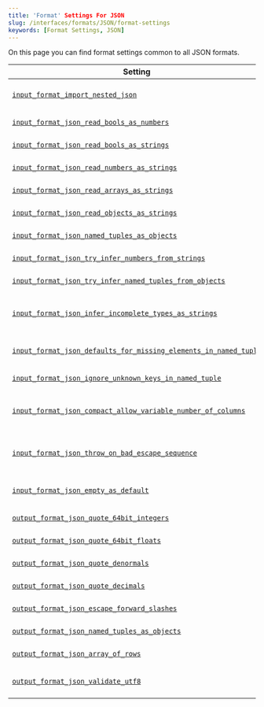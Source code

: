 ```yaml
---
title: 'Format' Settings For JSON
slug: /interfaces/formats/JSON/format-settings
keywords: [Format Settings, JSON]
---
```


On this page you can find format settings common to all JSON formats.

<!-- TO DO - AUTOGENERATE THE TABLE BELOW -->

| Setting                                                                                                                                                                              | Description                                                                                                                                | Default | Note                                                                                                                                                                                        |
|--------------------------------------------------------------------------------------------------------------------------------------------------------------------------------------|--------------------------------------------------------------------------------------------------------------------------------------------|---------|---------------------------------------------------------------------------------------------------------------------------------------------------------------------------------------------|
| [`input_format_import_nested_json`](/operations/settings/settings-formats.md/#input_format_import_nested_json)                                                               | Map nested JSON data to nested tables (it works for JSONEachRow format).                                                                   | `false` |                                                                                                                                                                                             |
| [`input_format_json_read_bools_as_numbers`](/operations/settings/settings-formats.md/#input_format_json_read_bools_as_numbers)                                               | Allow to parse bools as numbers in JSON input formats.                                                                                     | `true`  |                                                                                                                                                                                             |
| [`input_format_json_read_bools_as_strings`](/operations/settings/settings-formats.md/#input_format_json_read_bools_as_strings)                                               | Allow to parse bools as strings in JSON input formats.                                                                                     | `true`  |                                                                                                                                                                                             |
| [`input_format_json_read_numbers_as_strings`](/operations/settings/settings-formats.md/#input_format_json_read_numbers_as_strings)                                           | Allow to parse numbers as strings in JSON input formats.                                                                                   | `true`  |                                                                                                                                                                                             |
| [`input_format_json_read_arrays_as_strings`](/operations/settings/settings-formats.md/#input_format_json_read_arrays_as_strings)                                             | Allow to parse JSON arrays as strings in JSON input formats.                                                                               | `true`  |                                                                                                                                                                                             |
| [`input_format_json_read_objects_as_strings`](/operations/settings/settings-formats.md/#input_format_json_read_objects_as_strings)                                           | Allow to parse JSON objects as strings in JSON input formats.                                                                              | `true`  |                                                                                                                                                                                             |
| [`input_format_json_named_tuples_as_objects`](/operations/settings/settings-formats.md/#input_format_json_named_tuples_as_objects)                                           | Parse named tuple columns as JSON objects.                                                                                                 | `true`  |                                                                                                                                                                                             |
| [`input_format_json_try_infer_numbers_from_strings`](/operations/settings/settings-formats.md/#input_format_json_try_infer_numbers_from_strings)                             | Try to infer numbers from string fields while schema inference.                                                                            | `false` |                                                                                                                                                                                             |
| [`input_format_json_try_infer_named_tuples_from_objects`](/operations/settings/settings-formats.md/#input_format_json_try_infer_named_tuples_from_objects)                   | Try to infer named tuple from JSON objects during schema inference.                                                                        | `true`  |                                                                                                                                                                                             |
| [`input_format_json_infer_incomplete_types_as_strings`](/operations/settings/settings-formats.md/#input_format_json_infer_incomplete_types_as_strings)                       | Use type String for keys that contains only Nulls or empty objects/arrays during schema inference in JSON input formats.                   | `true`  |                                                                                                                                                                                             |
| [`input_format_json_defaults_for_missing_elements_in_named_tuple`](/operations/settings/settings-formats.md/#input_format_json_defaults_for_missing_elements_in_named_tuple) | Insert default values for missing elements in JSON object while parsing named tuple.                                                       | `true`  |                                                                                                                                                                                             |
| [`input_format_json_ignore_unknown_keys_in_named_tuple`](/operations/settings/settings-formats.md/#input_format_json_ignore_unknown_keys_in_named_tuple)                     | Ignore unknown keys in json object for named tuples.                                                                                       | `false` |                                                                                                                                                                                             |
| [`input_format_json_compact_allow_variable_number_of_columns`](/operations/settings/settings-formats.md/#input_format_json_compact_allow_variable_number_of_columns)         | Allow variable number of columns in JSONCompact/JSONCompactEachRow format, ignore extra columns and use default values on missing columns. | `false` |                                                                                                                                                                                             |
| [`input_format_json_throw_on_bad_escape_sequence`](/operations/settings/settings-formats.md/#input_format_json_throw_on_bad_escape_sequence)                                 | Throw an exception if JSON string contains bad escape sequence. If disabled, bad escape sequences will remain as is in the data.           | `true`  |                                                                                                                                                                                             |
| [`input_format_json_empty_as_default`](/operations/settings/settings-formats.md/#input_format_json_empty_as_default)                                                         | Treat empty fields in JSON input as default values.                                                                                        | `false` | For complex default expressions [input_format_defaults_for_omitted_fields](/operations/settings/settings-formats.md/#input_format_defaults_for_omitted_fields) must be enabled too. |
| [`output_format_json_quote_64bit_integers`](/operations/settings/settings-formats.md/#output_format_json_quote_64bit_integers)                                               | Controls quoting of 64-bit integers in JSON output format.                                                                                 | `true`  |                                                                                                                                                                                             |
| [`output_format_json_quote_64bit_floats`](/operations/settings/settings-formats.md/#output_format_json_quote_64bit_floats)                                                   | Controls quoting of 64-bit floats in JSON output format.                                                                                   | `false` |                                                                                                                                                                                             |
| [`output_format_json_quote_denormals`](/operations/settings/settings-formats.md/#output_format_json_quote_denormals)                                                         | Enables '+nan', '-nan', '+inf', '-inf' outputs in JSON output format.                                                                      | `false` |                                                                                                                                                                                             |
| [`output_format_json_quote_decimals`](/operations/settings/settings-formats.md/#output_format_json_quote_decimals)                                                           | Controls quoting of decimals in JSON output format.                                                                                        | `false` |                                                                                                                                                                                             |
| [`output_format_json_escape_forward_slashes`](/operations/settings/settings-formats.md/#output_format_json_escape_forward_slashes)                                           | Controls escaping forward slashes for string outputs in JSON output format.                                                                | `true`  |                                                                                                                                                                                             |
| [`output_format_json_named_tuples_as_objects`](/operations/settings/settings-formats.md/#output_format_json_named_tuples_as_objects)                                         | Serialize named tuple columns as JSON objects.                                                                                             | `true`  |                                                                                                                                                                                             |
| [`output_format_json_array_of_rows`](/operations/settings/settings-formats.md/#output_format_json_array_of_rows)                                                             | Output a JSON array of all rows in JSONEachRow(Compact) format.                                                                            | `false` |                                                                                                                                                                                             |
| [`output_format_json_validate_utf8`](/operations/settings/settings-formats.md/#output_format_json_validate_utf8)                                                             | Enables validation of UTF-8 sequences in JSON output formats                                                                               | `false` | Note that it doesn't impact formats JSON/JSONCompact/JSONColumnsWithMetadata, they always validate utf8.                                                                                    |
